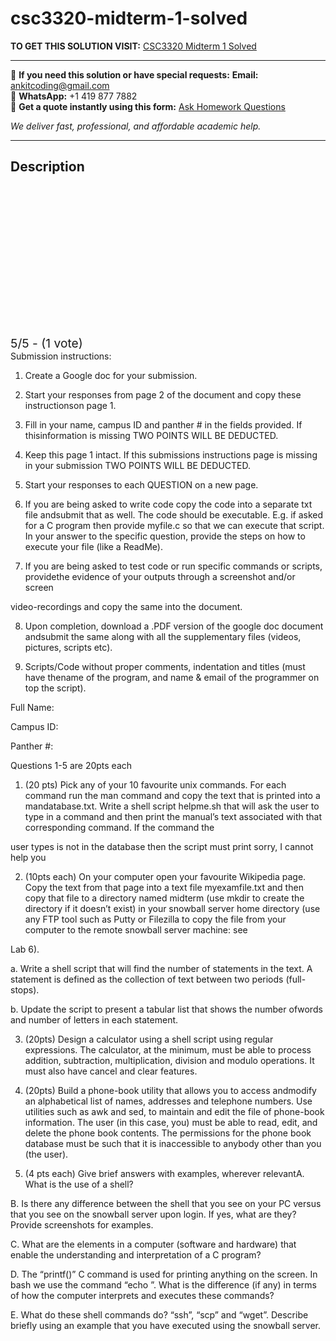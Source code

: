 # csc3320-midterm-1-solved
**TO GET THIS SOLUTION VISIT:** [CSC3320 Midterm 1 Solved](https://www.ankitcodinghub.com/product/csc-3320-systems-programming-solved-11/)


---

📩 **If you need this solution or have special requests:** **Email:** ankitcoding@gmail.com  
📱 **WhatsApp:** +1 419 877 7882  
📄 **Get a quote instantly using this form:** [Ask Homework Questions](https://www.ankitcodinghub.com/services/ask-homework-questions/)

*We deliver fast, professional, and affordable academic help.*

---

<h2>Description</h2>



<div class="kk-star-ratings kksr-auto kksr-align-center kksr-valign-top" data-payload="{&quot;align&quot;:&quot;center&quot;,&quot;id&quot;:&quot;114104&quot;,&quot;slug&quot;:&quot;default&quot;,&quot;valign&quot;:&quot;top&quot;,&quot;ignore&quot;:&quot;&quot;,&quot;reference&quot;:&quot;auto&quot;,&quot;class&quot;:&quot;&quot;,&quot;count&quot;:&quot;1&quot;,&quot;legendonly&quot;:&quot;&quot;,&quot;readonly&quot;:&quot;&quot;,&quot;score&quot;:&quot;5&quot;,&quot;starsonly&quot;:&quot;&quot;,&quot;best&quot;:&quot;5&quot;,&quot;gap&quot;:&quot;4&quot;,&quot;greet&quot;:&quot;Rate this product&quot;,&quot;legend&quot;:&quot;5\/5 - (1 vote)&quot;,&quot;size&quot;:&quot;24&quot;,&quot;title&quot;:&quot;CSC3320 Midterm 1 Solved&quot;,&quot;width&quot;:&quot;138&quot;,&quot;_legend&quot;:&quot;{score}\/{best} - ({count} {votes})&quot;,&quot;font_factor&quot;:&quot;1.25&quot;}">

<div class="kksr-stars">

<div class="kksr-stars-inactive">
            <div class="kksr-star" data-star="1" style="padding-right: 4px">


<div class="kksr-icon" style="width: 24px; height: 24px;"></div>
        </div>
            <div class="kksr-star" data-star="2" style="padding-right: 4px">


<div class="kksr-icon" style="width: 24px; height: 24px;"></div>
        </div>
            <div class="kksr-star" data-star="3" style="padding-right: 4px">


<div class="kksr-icon" style="width: 24px; height: 24px;"></div>
        </div>
            <div class="kksr-star" data-star="4" style="padding-right: 4px">


<div class="kksr-icon" style="width: 24px; height: 24px;"></div>
        </div>
            <div class="kksr-star" data-star="5" style="padding-right: 4px">


<div class="kksr-icon" style="width: 24px; height: 24px;"></div>
        </div>
    </div>

<div class="kksr-stars-active" style="width: 138px;">
            <div class="kksr-star" style="padding-right: 4px">


<div class="kksr-icon" style="width: 24px; height: 24px;"></div>
        </div>
            <div class="kksr-star" style="padding-right: 4px">


<div class="kksr-icon" style="width: 24px; height: 24px;"></div>
        </div>
            <div class="kksr-star" style="padding-right: 4px">


<div class="kksr-icon" style="width: 24px; height: 24px;"></div>
        </div>
            <div class="kksr-star" style="padding-right: 4px">


<div class="kksr-icon" style="width: 24px; height: 24px;"></div>
        </div>
            <div class="kksr-star" style="padding-right: 4px">


<div class="kksr-icon" style="width: 24px; height: 24px;"></div>
        </div>
    </div>
</div>


<div class="kksr-legend" style="font-size: 19.2px;">
            5/5 - (1 vote)    </div>
    </div>
Submission instructions:

1. Create a Google doc for your submission.

2. Start your responses from page 2 of the document and copy these instructionson page 1.

3. Fill in your name, campus ID and panther # in the fields provided. If thisinformation is missing TWO POINTS WILL BE DEDUCTED.

4. Keep this page 1 intact. If this submissions instructions page is missing in your submission TWO POINTS WILL BE DEDUCTED.

5. Start your responses to each QUESTION on a new page.

6. If you are being asked to write code copy the code into a separate txt file andsubmit that as well. The code should be executable. E.g. if asked for a C program then provide myfile.c so that we can execute that script. In your answer to the specific question, provide the steps on how to execute your file (like a ReadMe).

7. If you are being asked to test code or run specific commands or scripts, providethe evidence of your outputs through a screenshot and/or screen

video-recordings and copy the same into the document.

8. Upon completion, download a .PDF version of the google doc document andsubmit the same along with all the supplementary files (videos, pictures, scripts etc).

9. Scripts/Code without proper comments, indentation and titles (must have thename of the program, and name &amp; email of the programmer on top the script).

Full Name:

Campus ID:

Panther #:

Questions 1-5 are 20pts each

1. (20 pts) Pick any of your 10 favourite unix commands. For each command run the man command and copy the text that is printed into a mandatabase.txt. Write a shell script helpme.sh that will ask the user to type in a command and then print the manual’s text associated with that corresponding command. If the command the

user types is not in the database then the script must print sorry, I cannot help you

2. (10pts each) On your computer open your favourite Wikipedia page. Copy the text from that page into a text file myexamfile.txt and then copy that file to a directory named midterm (use mkdir to create the directory if it doesn’t exist) in your snowball server home directory (use any FTP tool such as Putty or Filezilla to copy the file from your computer to the remote snowball server machine: see

Lab 6).

a. Write a shell script that will find the number of statements in the text. A statement is defined as the collection of text between two periods (full-stops).

b. Update the script to present a tabular list that shows the number ofwords and number of letters in each statement.

3. (20pts) Design a calculator using a shell script using regular expressions. The calculator, at the minimum, must be able to process addition, subtraction, multiplication, division and modulo operations. It must also have cancel and clear features.

4. (20pts) Build a phone-book utility that allows you to access andmodify an alphabetical list of names, addresses and telephone numbers. Use utilities such as awk and sed, to maintain and edit the file of phone-book information. The user (in this case, you) must be able to read, edit, and delete the phone book contents. The permissions for the phone book database must be such that it is inaccessible to anybody other than you (the user).

5. (4 pts each) Give brief answers with examples, wherever relevantA. What is the use of a shell?

B. Is there any difference between the shell that you see on your PC versus that you see on the snowball server upon login. If yes, what are they? Provide screenshots for examples.

C. What are the elements in a computer (software and hardware) that enable the understanding and interpretation of a C program?

D. The “printf()” C command is used for printing anything on the screen. In bash we use the command “echo ”. What is the difference (if any) in terms of how the computer interprets and executes these commands?

E. What do these shell commands do? “ssh”, “scp” and “wget”. Describe briefly using an example that you have executed using the snowball server.
